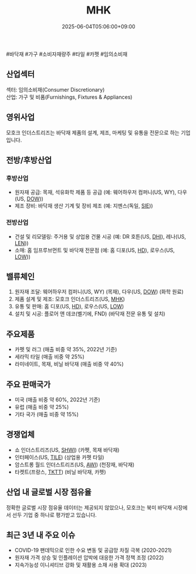 ﻿---
title: "MHK"
date: 2025-06-04T05:06:00+09:00
lastmod: 2025-06-04T05:06:00+09:00
type: docs
sidebar:
  open: true
weight: 569
---
<div style="display:none">
  <meta property="article:published_time" content="2025-06-03T20:06:00Z" />
  <meta property="article:modified_time" content="2025-06-03T20:06:00Z" />
</div>
#바닥재 #가구 #소비자재량주 #타일 #카펫  #임의소비재

## 산업섹터

섹터: 임의소비재(Consumer Discretionary)  
산업: 가구 및 비품(Furnishings, Fixtures & Appliances)

## 영위사업

모호크 인더스트리즈는 바닥재 제품의 설계, 제조, 마케팅 및 유통을 전문으로 하는 기업입니다.

## 전방/후방산업

### 후방산업

- 원자재 공급: 목재, 석유화학 제품 등 공급 (예: 웨어하우저 컴퍼니(US, WY), 다우(US, [DOW](/company-analysis/dow/)))
- 제조 장비: 바닥재 생산 기계 및 장비 제조 (예: 지멘스(독일, [SIE](/company-analysis/sie/)))

### 전방산업

- 건설 및 리모델링: 주거용 및 상업용 건물 시공 (예: DR 호튼(US, [DHI](/company-analysis/dhi/)), 레나(US, [LEN](/company-analysis/len/)))
- 소매: 홈 임프루브먼트 및 바닥재 전문점 (예: 홈 디포(US, [HD](/company-analysis/hd/)), 로우스(US, [LOW](/company-analysis/low/)))

## 밸류체인

1. 원자재 조달: 웨어하우저 컴퍼니(US, WY) (목재), 다우(US, [DOW](/company-analysis/dow/)) (화학 원료)
2. 제품 설계 및 제조: 모호크 인더스트리즈(US, [MHK](/company-analysis/mhk/))
3. 유통 및 판매: 홈 디포(US, [HD](/company-analysis/hd/)), 로우스(US, [LOW](/company-analysis/low/))
4. 설치 및 시공: 플로어 앤 데코(벨기에, FND) (바닥재 전문 유통 및 설치)

## 주요제품

- 카펫 및 러그 (매출 비중 약 35%, 2022년 기준)
- 세라믹 타일 (매출 비중 약 25%)
- 라미네이트, 목재, 비닐 바닥재 (매출 비중 약 40%)

## 주요 판매국가

- 미국 (매출 비중 약 60%, 2022년 기준)
- 유럽 (매출 비중 약 25%)
- 기타 국가 (매출 비중 약 15%)

## 경쟁업체

- 쇼 인더스트리즈(US, [SHWI](/company-analysis/shwi/)) (카펫, 목재 바닥재)
- 인터페이스(US, [TILE](/company-analysis/tile/)) (상업용 카펫 타일)
- 암스트롱 월드 인더스트리즈(US, [AWI](/company-analysis/awi/)) (천장재, 바닥재)
- 타켓트(프랑스, [TKTT](/company-analysis/tktt/)) (비닐 바닥재, 카펫)

## 산업 내 글로벌 시장 점유율

정확한 글로벌 시장 점유율 데이터는 제공되지 않았으나, 모호크는 북미 바닥재 시장에서 선두 기업 중 하나로 평가받고 있습니다.

## 최근 3년 내 주요 이슈

- COVID-19 팬데믹으로 인한 수요 변동 및 공급망 차질 극복 (2020-2021)
- 원자재 가격 상승 및 인플레이션 압박에 대응한 가격 정책 조정 (2022)
- 지속가능성 이니셔티브 강화 및 재활용 소재 사용 확대 (2023)
